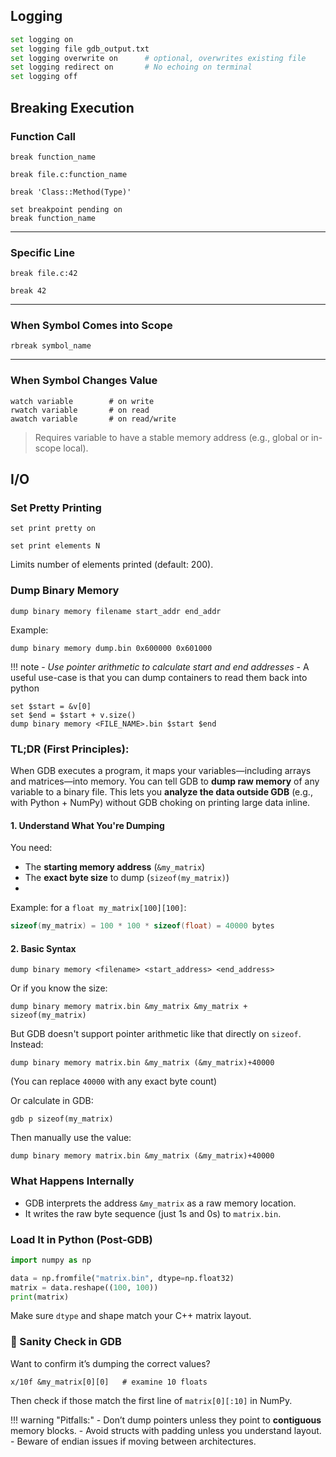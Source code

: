 ## Logging

```bash
set logging on
set logging file gdb_output.txt
set logging overwrite on      # optional, overwrites existing file
set logging redirect on       # No echoing on terminal
set logging off
```

## Breaking Execution
### Function Call

```gdb
break function_name
```

```gdb
break file.c:function_name
```

```gdb
break 'Class::Method(Type)'
```

```gdb
set breakpoint pending on
break function_name
```

---

### Specific Line

```gdb
break file.c:42
```

```gdb
break 42
```

---

### When Symbol Comes into Scope

```gdb
rbreak symbol_name
```

---

### When Symbol Changes Value

```gdb
watch variable        # on write
rwatch variable       # on read
awatch variable       # on read/write
```

> Requires variable to have a stable memory address (e.g., global or in-scope local).

## I/O 

### Set Pretty Printing

```gdb
set print pretty on
```

```gdb
set print elements N
```

Limits number of elements printed (default: 200).

### Dump Binary Memory

```gdb
dump binary memory filename start_addr end_addr
```

Example:

```gdb
dump binary memory dump.bin 0x600000 0x601000
```

!!! note
    - *Use pointer arithmetic to calculate start and end addresses*
    - A useful use-case is that you can dump containers to read them back into python

```gdb
set $start = &v[0]
set $end = $start + v.size()
dump binary memory <FILE_NAME>.bin $start $end
```

### TL;DR (First Principles):
When GDB executes a program, it maps your variables—including arrays and matrices—into memory. You can tell GDB to **dump raw memory** of any variable to a binary file. This lets you **analyze the data outside GDB** (e.g., with Python + NumPy) without GDB choking on printing large data inline.
#### 1. **Understand What You're Dumping**
You need:
- The **starting memory address** (`&my_matrix`)
- The **exact byte size** to dump (`sizeof(my_matrix)`)
-
Example: for a `float my_matrix[100][100]`:
```cpp
sizeof(my_matrix) = 100 * 100 * sizeof(float) = 40000 bytes
```
#### 2. **Basic Syntax**
```gdb
dump binary memory <filename> <start_address> <end_address>
```

Or if you know the size:
```gdb
dump binary memory matrix.bin &my_matrix &my_matrix + sizeof(my_matrix)
```

But GDB doesn't support pointer arithmetic like that directly on `sizeof`. Instead:
```gdb
dump binary memory matrix.bin &my_matrix (&my_matrix)+40000
```
(You can replace `40000` with any exact byte count)

Or calculate in GDB: 
```
gdb p sizeof(my_matrix)
```

Then manually use the value:
```gdb
dump binary memory matrix.bin &my_matrix (&my_matrix)+40000
```

### What Happens Internally
- GDB interprets the address `&my_matrix` as a raw memory location.
- It writes the raw byte sequence (just 1s and 0s) to `matrix.bin`.
###  Load It in Python (Post-GDB)

```python
import numpy as np

data = np.fromfile("matrix.bin", dtype=np.float32)
matrix = data.reshape((100, 100))
print(matrix)
```

Make sure `dtype` and shape match your C++ matrix layout.
### 🧪 Sanity Check in GDB

Want to confirm it’s dumping the correct values?

```gdb
x/10f &my_matrix[0][0]   # examine 10 floats
```

Then check if those match the first line of `matrix[0][:10]` in NumPy.


!!! warning "Pitfalls:"
    - Don’t dump pointers unless they point to **contiguous** memory blocks.
    - Avoid structs with padding unless you understand layout.
    - Beware of endian issues if moving between architectures.



